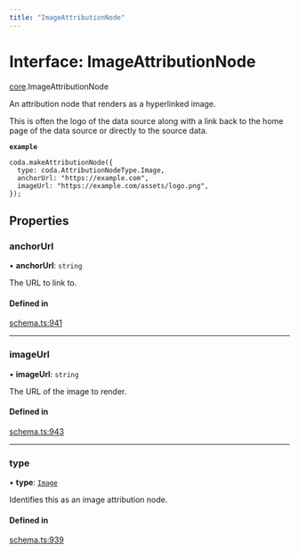```yaml
---
title: "ImageAttributionNode"
---
```

# Interface: ImageAttributionNode

[core](../modules/core.md).ImageAttributionNode

An attribution node that renders as a hyperlinked image.

This is often the logo of the data source along with a link back to the home page
of the data source or directly to the source data.

**`example`**
```
coda.makeAttributionNode({
  type: coda.AttributionNodeType.Image,
  anchorUrl: "https://example.com",
  imageUrl: "https://example.com/assets/logo.png",
});
```

## Properties

### anchorUrl

• **anchorUrl**: `string`

The URL to link to.

#### Defined in

[schema.ts:941](https://github.com/coda/packs-sdk/blob/main/schema.ts#L941)

___

### imageUrl

• **imageUrl**: `string`

The URL of the image to render.

#### Defined in

[schema.ts:943](https://github.com/coda/packs-sdk/blob/main/schema.ts#L943)

___

### type

• **type**: [`Image`](../enums/core.AttributionNodeType.md#image)

Identifies this as an image attribution node.

#### Defined in

[schema.ts:939](https://github.com/coda/packs-sdk/blob/main/schema.ts#L939)
